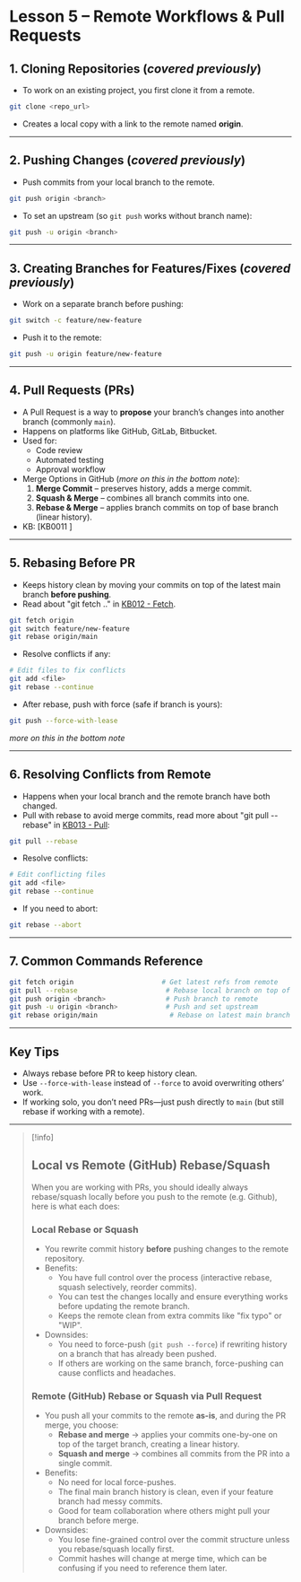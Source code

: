 # Lesson 5 – Remote Workflows & Pull Requests

## 1. Cloning Repositories (*covered previously*)
- To work on an existing project, you first clone it from a remote.
```bash
git clone <repo_url>
```
- Creates a local copy with a link to the remote named **origin**.

---

## 2. Pushing Changes (*covered previously*)
- Push commits from your local branch to the remote.
```bash
git push origin <branch>
```
- To set an upstream (so `git push` works without branch name):
```bash
git push -u origin <branch>
```

---

## 3. Creating Branches for Features/Fixes (*covered previously*)
- Work on a separate branch before pushing:
```bash
git switch -c feature/new-feature
```
- Push it to the remote:
```bash
git push -u origin feature/new-feature
```

---

## 4. Pull Requests (PRs)
- A Pull Request is a way to **propose** your branch’s changes into another branch (commonly `main`).
- Happens on platforms like GitHub, GitLab, Bitbucket.
- Used for:
  - Code review
  - Automated testing
  - Approval workflow
- Merge Options in GitHub (*more on this in the bottom note*):
  1. **Merge Commit** – preserves history, adds a merge commit.
  2. **Squash & Merge** – combines all branch commits into one.
  3. **Rebase & Merge** – applies branch commits on top of base branch (linear history).
- KB: [KB0011 ]

---

## 5. Rebasing Before PR
- Keeps history clean by moving your commits on top of the latest main branch **before pushing**.
- Read about "git fetch .." in [KB012 - Fetch](../KBs/KB012%20-%20Fetch.md).
```bash
git fetch origin
git switch feature/new-feature
git rebase origin/main
```
- Resolve conflicts if any:
```bash
# Edit files to fix conflicts
git add <file>
git rebase --continue
```
- After rebase, push with force (safe if branch is yours):
```bash
git push --force-with-lease
```

*more on this in the bottom note*

---

## 6. Resolving Conflicts from Remote
- Happens when your local branch and the remote branch have both changed.
- Pull with rebase to avoid merge commits, read more about "git pull --rebase" in [KB013 - Pull](../KBs/KB013%20-%20Pull.md):
```bash
git pull --rebase
```
- Resolve conflicts:
```bash
# Edit conflicting files
git add <file>
git rebase --continue
```
- If you need to abort:
```bash
git rebase --abort
```

---

## 7. Common Commands Reference
```bash
git fetch origin                      # Get latest refs from remote
git pull --rebase                      # Rebase local branch on top of remote
git push origin <branch>               # Push branch to remote
git push -u origin <branch>            # Push and set upstream
git rebase origin/main                  # Rebase on latest main branch
```

---

## Key Tips
- Always rebase before PR to keep history clean.
- Use `--force-with-lease` instead of `--force` to avoid overwriting others’ work.
- If working solo, you don’t need PRs—just push directly to `main` (but still rebase if working with a remote).
---

> [!info]
> ## Local vs Remote (GitHub) Rebase/Squash
> 
> When you are working with PRs, you should ideally always rebase/squash locally before you push to the remote (e.g. Github), here is what each does:
> 
> ### **Local Rebase or Squash**
> - You rewrite commit history **before** pushing changes to the remote repository.
> - Benefits:
>   - You have full control over the process (interactive rebase, squash selectively, reorder commits).
>   - You can test the changes locally and ensure everything works before updating the remote branch.
>   - Keeps the remote clean from extra commits like "fix typo" or "WIP".
> - Downsides:
>   - You need to force-push (`git push --force`) if rewriting history on a branch that has already been pushed.
>   - If others are working on the same branch, force-pushing can cause conflicts and headaches.
> 
> ### **Remote (GitHub) Rebase or Squash via Pull Request**
> - You push all your commits to the remote **as-is**, and during the PR merge, you choose:
>   - **Rebase and merge** → applies your commits one-by-one on top of the target branch, creating a linear history.
>   - **Squash and merge** → combines all commits from the PR into a single commit.
> - Benefits:
>   - No need for local force-pushes.
>   - The final main branch history is clean, even if your feature branch had messy commits.
>   - Good for team collaboration where others might pull your branch before merge.
> - Downsides:
>   - You lose fine-grained control over the commit structure unless you rebase/squash locally first.
>   - Commit hashes will change at merge time, which can be confusing if you need to reference them later.